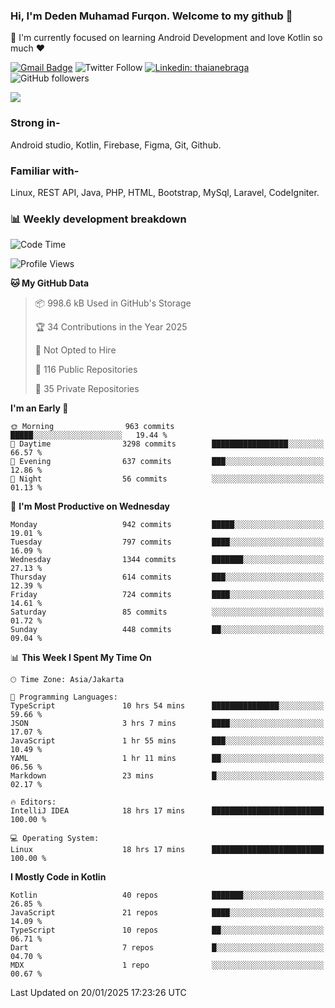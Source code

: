### Hi, I'm Deden Muhamad Furqon. Welcome to my github 👋

<!--
**furqoncreative/furqoncreative** is a ✨ _special_ ✨ repository because its `README.md` (this file) appears on your GitHub profile.

Here are some ideas to get you started:

- 🔭 I’m currently working on ...
- 👯 I’m looking to collaborate on ...
- 🤔 I’m looking for help with ...
- 💬 Ask me about ...
- 📫 How to reach me: ...
- 😄 Pronouns: ...
- ⚡ Fun fact: ...
-->

  🌱 I'm currently focused on learning Android Development and love Kotlin so much ❤ 

[![Gmail Badge](https://img.shields.io/badge/-furqoncreative24@gmail.com-c14438?style=flat-square&logo=Gmail&logoColor=white&link=mailto:furqoncreative24@gmail.com)](mailto:furqoncreative24@gmail.com)
![Twitter Follow](https://img.shields.io/twitter/follow/furqoncreative?label=Follow)
[![Linkedin: thaianebraga](https://img.shields.io/badge/-Deden_Muhamad_Furqon-blue?style=flat-square&logo=Linkedin&logoColor=white&link=https://www.linkedin.com/in/anmol-p-singh/)](https://www.linkedin.com/in/furqoncreative/)
![GitHub followers](https://img.shields.io/github/followers/furqoncreative?label=Follow&style=social)

<img src="https://github-readme-stats.sera5-dev.vercel.app/api?username=furqoncreative&hide=stars&show_icons=true&count_private=true&include_all_commits=true&title_color=#008080&icon_color=#008080&hide_border=true" width="">

### Strong in-

Android studio, Kotlin, Firebase, Figma, Git, Github.

### Familiar with-
Linux, REST API, Java, PHP, HTML, Bootstrap, MySql, Laravel, CodeIgniter.

### 📊 Weekly development breakdown

<!--START_SECTION:waka-->
![Code Time](http://img.shields.io/badge/Code%20Time-2%2C754%20hrs%2015%20mins-blue)

![Profile Views](http://img.shields.io/badge/Profile%20Views-1-blue)

**🐱 My GitHub Data** 

> 📦 998.6 kB Used in GitHub's Storage 
 > 
> 🏆 34 Contributions in the Year 2025
 > 
> 🚫 Not Opted to Hire
 > 
> 📜 116 Public Repositories 
 > 
> 🔑 35 Private Repositories 
 > 
**I'm an Early 🐤** 

```text
🌞 Morning                963 commits         █████░░░░░░░░░░░░░░░░░░░░   19.44 % 
🌆 Daytime                3298 commits        █████████████████░░░░░░░░   66.57 % 
🌃 Evening                637 commits         ███░░░░░░░░░░░░░░░░░░░░░░   12.86 % 
🌙 Night                  56 commits          ░░░░░░░░░░░░░░░░░░░░░░░░░   01.13 % 
```
📅 **I'm Most Productive on Wednesday** 

```text
Monday                   942 commits         █████░░░░░░░░░░░░░░░░░░░░   19.01 % 
Tuesday                  797 commits         ████░░░░░░░░░░░░░░░░░░░░░   16.09 % 
Wednesday                1344 commits        ███████░░░░░░░░░░░░░░░░░░   27.13 % 
Thursday                 614 commits         ███░░░░░░░░░░░░░░░░░░░░░░   12.39 % 
Friday                   724 commits         ████░░░░░░░░░░░░░░░░░░░░░   14.61 % 
Saturday                 85 commits          ░░░░░░░░░░░░░░░░░░░░░░░░░   01.72 % 
Sunday                   448 commits         ██░░░░░░░░░░░░░░░░░░░░░░░   09.04 % 
```


📊 **This Week I Spent My Time On** 

```text
🕑︎ Time Zone: Asia/Jakarta

💬 Programming Languages: 
TypeScript               10 hrs 54 mins      ███████████████░░░░░░░░░░   59.66 % 
JSON                     3 hrs 7 mins        ████░░░░░░░░░░░░░░░░░░░░░   17.07 % 
JavaScript               1 hr 55 mins        ███░░░░░░░░░░░░░░░░░░░░░░   10.49 % 
YAML                     1 hr 11 mins        ██░░░░░░░░░░░░░░░░░░░░░░░   06.56 % 
Markdown                 23 mins             █░░░░░░░░░░░░░░░░░░░░░░░░   02.17 % 

🔥 Editors: 
IntelliJ IDEA            18 hrs 17 mins      █████████████████████████   100.00 % 

💻 Operating System: 
Linux                    18 hrs 17 mins      █████████████████████████   100.00 % 
```

**I Mostly Code in Kotlin** 

```text
Kotlin                   40 repos            ███████░░░░░░░░░░░░░░░░░░   26.85 % 
JavaScript               21 repos            ████░░░░░░░░░░░░░░░░░░░░░   14.09 % 
TypeScript               10 repos            ██░░░░░░░░░░░░░░░░░░░░░░░   06.71 % 
Dart                     7 repos             █░░░░░░░░░░░░░░░░░░░░░░░░   04.70 % 
MDX                      1 repo              ░░░░░░░░░░░░░░░░░░░░░░░░░   00.67 % 
```




 Last Updated on 20/01/2025 17:23:26 UTC
<!--END_SECTION:waka-->
